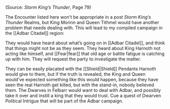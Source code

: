 
(Source: *Storm King’s Thunder*, Page 79)

The Encounter listed here won’t be appropriate in a post *Storm King’s Thunder* Realms, but King Morinn and Queen Tithmel would have another problem that needs dealing with. This will lead to my compiled campaign in the [[Adbar Citadel]] region:

They would have heard about what’s going on in [[Adbar Citadel]], and think that things might not be as they seem. They heard about King Harnoth not acting like himself, and [[Fear|fear]] that old age or battle fatigue is catching up with him. They will request the party to investigate the matter.

They can be easily placated with the [[Shield|Shield]] Pendants Harnoth would give to them, but if the truth is revealed, the King and Queen would’ve expected something like this would happen, because they have seen the real Harnoth get killed, but with the stand-in, nobody believed them. The Dwarves in Felbarr would want to deal with Adbar, and possibly take it over and instill a king that they would trust. Cue a quest of Dwarven Political Intrigue that will be part of the Adbar campaign.
